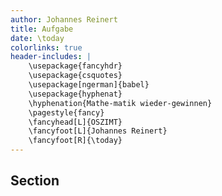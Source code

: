 ```yaml
---
author: Johannes Reinert
title: Aufgabe
date: \today
colorlinks: true
header-includes: |
    \usepackage{fancyhdr}
    \usepackage{csquotes}
    \usepackage[ngerman]{babel}
    \usepackage{hyphenat}
    \hyphenation{Mathe-matik wieder-gewinnen}
    \pagestyle{fancy}
    \fancyhead[L]{OSZIMT}
    \fancyfoot[L]{Johannes Reinert}
    \fancyfoot[R]{\today}
---
```


## Section